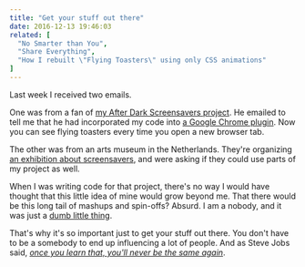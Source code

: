 ```yaml
---
title: "Get your stuff out there"
date: 2016-12-13 19:46:03
related: [
  "No Smarter than You",
  "Share Everything",
  "How I rebuilt \"Flying Toasters\" using only CSS animations"
]
---
```


Last week I received two emails.

One was from a fan of [my After Dark Screensavers project][1]. He emailed to tell me that he had incorporated my code into [a Google Chrome plugin][2]. Now you can see flying toasters every time you open a new browser tab.

The other was from an arts museum in the Netherlands. They're organizing [an exhibition about screensavers][3], and were asking if they could use parts of my project as well.

When I was writing code for that project, there's no way I would have thought that this little idea of mine would grow beyond me. That there would be this long tail of mashups and spin-offs? Absurd. I am a nobody, and it was just a [dumb little thing][4].

That's why it's so important just to get your stuff out there. You don't have to be a somebody to end up influencing a lot of people. And as Steve Jobs said, *[once you learn that, you'll never be the same again][5]*.

 [1]: http://bryanbraun.github.io/after-dark-css/
 [2]: https://chrome.google.com/webstore/detail/flying-toasters-new-tab/dgflocgmhcgcfcdnikcihjmfdfdefmbi/reviews
 [3]: http://hetnieuweinstituut.nl/en/sleep-mode-art-screensaver
 [4]: http://www.bryanbraun.com/2014/10/24/dumb-little-things
 [5]: http://www.bryanbraun.com/2015/09/25/no-smarter-than-you
